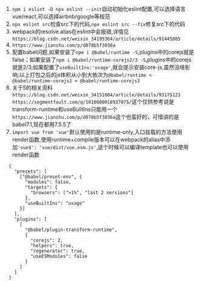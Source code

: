 1. `npm i eslint -D npx eslint --init`自动初始化eslint配置,可以选择语言vue/react,可以选择airbnb/google等规范
2. `npx eslint src`检查src下的代码,`npx eslint src --fix`修复src下的代码
3. webpack的resolve.alias在eslint中会报错,详情见`https://blog.csdn.net/weixin_34195364/article/details/91445085`
4. `https://www.jianshu.com/p/d078b5f3036a`
5. 配置babel问题,如果安装了`npm i @babel/runtime -S`,plugins中的corejs就是false；如果安装了`npm i @babel/runtime-corejs2/3 -S`,plugins中的corejs就是2/3;如果配置了`useBuiltIns:'usage'`,就会提示安装core-js,虽然没啥影响;以上打包之后的js体积从小到大依次为`@babel/runtime < @babel/runtime-corejs2 < @babel/runtime-corejs3`
6. 关于5的相关资料`https://blog.csdn.net/weixin_34151004/article/details/93175123`
`https://segmentfault.com/q/1010000018937075/`这个仅供参考说是transform-runtime和useBuiltIns只能用一个
`https://www.jianshu.com/p/d078b5f3036a`这个也蛮好的，可惜讲的是babel7.1,现在都用7.5.5了
7. `import vue from 'vue'`默认使用的是runtime-only,入口挂载的方法使用render函数,使用runtime+compile版本可以在webpack的alias中添加`'vue$': 'vue/dist/vue.esm.js'`,这个时候可以编译template也可以使用render函数
```
  {
    "presets": [
      ["@babel/preset-env", {
        "modules": false,
        "targets": {
          "browsers": [">1%", "last 2 versions"]
        },
        "useBuiltIns": "usage"
      }]
    ],
    "plugins": [
      [
        "@babel/plugin-transform-runtime",
        {
          "corejs": 2,
          "helpers": true,
          "regenerator": true,
          "useESModules": false
        }
      ]
    ]
  }

```

